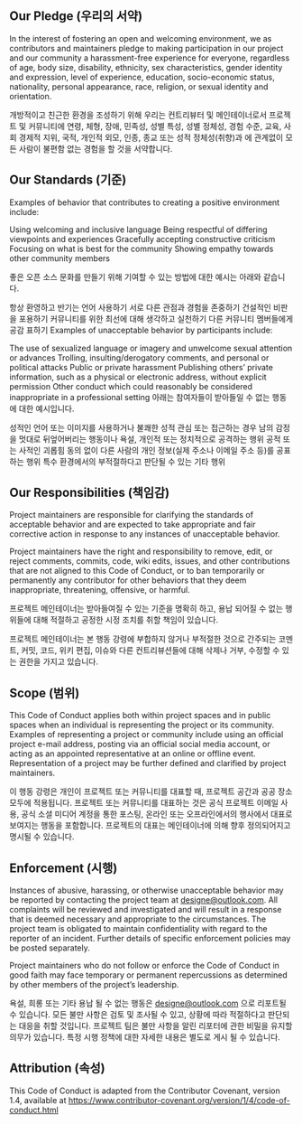 
## Our Pledge (우리의 서약)
In the interest of fostering an open and welcoming environment, we as contributors and maintainers pledge to making participation in our project and our community a harassment-free experience for everyone, regardless of age, body size, disability, ethnicity, sex characteristics, gender identity and expression, level of experience, education, socio-economic status, nationality, personal appearance, race, religion, or sexual identity and orientation.

개방적이고 친근한 환경을 조성하기 위해 우리는 컨트리뷰터 및 메인테이너로서 프로젝트 및 커뮤니티에 연령, 체형, 장애, 민족성, 성별 특성, 성별 정체성, 경험 수준, 교육, 사회 경제적 지위, 국적, 개인적 외모, 인종, 종교 또는 성적 정체성(취향)과 에 관계없이 모든 사람이 불편함 없는 경험을 할 것을 서약합니다.

## Our Standards (기준)
Examples of behavior that contributes to creating a positive environment include:

Using welcoming and inclusive language
Being respectful of differing viewpoints and experiences
Gracefully accepting constructive criticism
Focusing on what is best for the community
Showing empathy towards other community members

  좋은 오픈 소스 문화를 만들기 위해 기여할 수 있는 방법에 대한 예시는 아래와 같습니다.

항상 환영하고 반기는 언어 사용하기
서로 다른 관점과 경험을 존중하기
건설적인 비판을 포용하기
커뮤니티를 위한 최선에 대해 생각하고 실천하기
다른 커뮤니티 멤버들에게 공감 표하기
Examples of unacceptable behavior by participants include:

The use of sexualized language or imagery and unwelcome sexual attention or advances
Trolling, insulting/derogatory comments, and personal or political attacks
Public or private harassment
Publishing others’ private information, such as a physical or electronic address, without explicit permission
Other conduct which could reasonably be considered inappropriate in a professional setting
아래는 참여자들이 받아들일 수 없는 행동에 대한 예시입니다.

성적인 언어 또는 이미지를 사용하거나 불쾌한 성적 관심 또는 접근하는 경우
남의 감정을 멋대로 뒤엎어버리는 행동이나 욕설, 개인적 또는 정치적으로 공격하는 행위
공적 또는 사적인 괴롭힘
동의 없이 다른 사람의 개인 정보(실제 주소나 이메일 주소 등)를 공표하는 행위
특수 환경에서의 부적절하다고 판단될 수 있는 기타 행위
## Our Responsibilities (책임감)
Project maintainers are responsible for clarifying the standards of acceptable behavior and are expected to take appropriate and fair corrective action in response to any instances of unacceptable behavior.

Project maintainers have the right and responsibility to remove, edit, or reject comments, commits, code, wiki edits, issues, and other contributions that are not aligned to this Code of Conduct, or to ban temporarily or permanently any contributor for other behaviors that they deem inappropriate, threatening, offensive, or harmful.

프로젝트 메인테이너는 받아들여질 수 있는 기준을 명확히 하고, 용납 되어질 수 없는 행위들에 대해 적절하고 공정한 시정 조치를 취할 책임이 있습니다.

프로젝트 메인테이너는 본 행동 강령에 부합하지 않거나 부적절한 것으로 간주되는 코멘트, 커밋, 코드, 위키 편집, 이슈와 다른 컨트리뷰션들에 대해 삭제나 거부, 수정할 수 있는 권한을 가지고 있습니다.

## Scope (범위)
This Code of Conduct applies both within project spaces and in public spaces when an individual is representing the project or its community. Examples of representing a project or community include using an official project e-mail address, posting via an official social media account, or acting as an appointed representative at an online or offline event. Representation of a project may be further defined and clarified by project maintainers.

이 행동 강령은 개인이 프로젝트 또는 커뮤니티를 대표할 때, 프로젝트 공간과 공공 장소 모두에 적용됩니다. 프로젝트 또는 커뮤니티를 대표하는 것은 공식 프로젝트 이메일 사용, 공식 소셜 미디어 계정을 통한 포스팅, 온라인 또는 오프라인에서의 행사에서 대표로 보여지는 행동을 포함합니다. 프로젝트의 대표는 메인테이너에 의해 향후 정의되어지고 명시될 수 있습니다.

## Enforcement (시행)
Instances of abusive, harassing, or otherwise unacceptable behavior may be reported by contacting the project team at designe@outlook.com. All complaints will be reviewed and investigated and will result in a response that is deemed necessary and appropriate to the circumstances. The project team is obligated to maintain confidentiality with regard to the reporter of an incident. Further details of specific enforcement policies may be posted separately.

Project maintainers who do not follow or enforce the Code of Conduct in good faith may face temporary or permanent repercussions as determined by other members of the project’s leadership.

욕설, 희롱 또는 기타 용납 될 수 없는 행동은 designe@outlook.com 으로 리포트될 수 있습니다. 모든 불만 사항은 검토 및 조사될 수 있고, 상황에 따라 적절하다고 판단되는 대응을 취할 것입니다. 프로젝트 팀은 불만 사항을 알린 리포터에 관한 비밀을 유지할 의무가 있습니다. 특정 시행 정책에 대한 자세한 내용은 별도로 게시 될 수 있습니다.

## Attribution (속성)
This Code of Conduct is adapted from the Contributor Covenant, version 1.4, available at https://www.contributor-covenant.org/version/1/4/code-of-conduct.html


